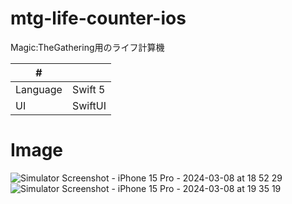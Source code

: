 # mtg-life-counter-ios
Magic:TheGathering用のライフ計算機

| # | |
| ---- | ---- |
| Language| Swift 5 |
| UI | SwiftUI |

# Image
![Simulator Screenshot - iPhone 15 Pro - 2024-03-08 at 18 52 29](https://github.com/kuskyst/mtg-life-counter-ios/assets/126965999/b2e850b6-09e8-41f7-b13f-4d46533535b0)
![Simulator Screenshot - iPhone 15 Pro - 2024-03-08 at 19 35 19](https://github.com/kuskyst/mtg-life-counter-ios/assets/126965999/4e214843-2aaa-48a6-898a-6bab6f0368cf)
